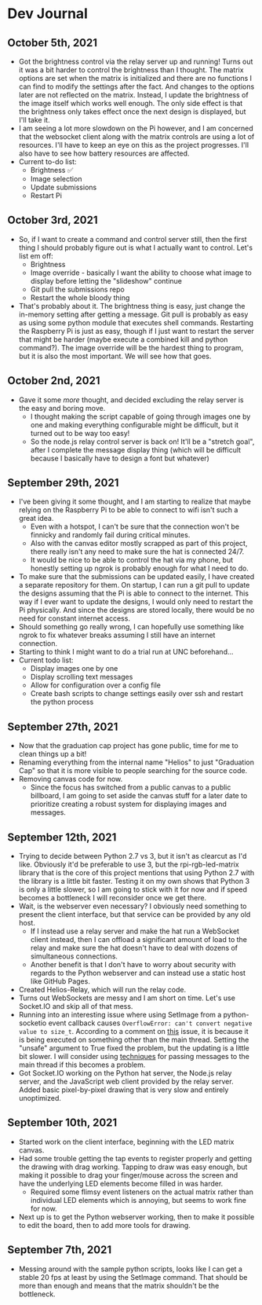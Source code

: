 # Dev Journal

## October 5th, 2021

- Got the brightness control via the relay server up and running! Turns out it was a bit harder to control the brightness than I thought. The matrix options are set when the matrix is initialized and there are no functions I can find to modify the settings after the fact. And changes to the options later are not reflected on the matrix. Instead, I update the brightness of the image itself which works well enough. The only side effect is that the brightness only takes effect once the next design is displayed, but I'll take it.
- I am seeing a lot more slowdown on the Pi however, and I am concerned that the websocket client along with the matrix controls are using a lot of resources. I'll have to keep an eye on this as the project progresses. I'll also have to see how battery resources are affected.
- Current to-do list:
  - Brightness ✅
  - Image selection
  - Update submissions
  - Restart Pi

## October 3rd, 2021

- So, if I want to create a command and control server still, then the first thing I should probably figure out is what I actually want to control. Let's list em off:
  - Brightness
  - Image override - basically I want the ability to choose what image to display before letting the "slideshow" continue
  - Git pull the submissions repo
  - Restart the whole bloody thing
- That's probably about it. The brightness thing is easy, just change the in-memory setting after getting a message. Git pull is probably as easy as using some python module that executes shell commands. Restarting the Raspberry Pi is just as easy, though if I just want to restart the server that might be harder (maybe execute a combined kill and python command?). The image override will be the hardest thing to program, but it is also the most important. We will see how that goes.

## October 2nd, 2021

- Gave it some _more_ thought, and decided excluding the relay server is the easy and boring move.
  - I thought making the script capable of going through images one by one and making everything configurable might be difficult, but it turned out to be way too easy!
  - So the node.js relay control server is back on! It'll be a "stretch goal", after I complete the message display thing (which will be difficult because I basically have to design a font but whatever)

## September 29th, 2021

- I've been giving it some thought, and I am starting to realize that maybe relying on the Raspberry Pi to be able to connect to wifi isn't such a great idea.
  - Even with a hotspot, I can't be sure that the connection won't be finnicky and randomly fail during critical minutes.
  - Also with the canvas editor mostly scrapped as part of this project, there really isn't any need to make sure the hat is connected 24/7.
  - It would be nice to be able to control the hat via my phone, but honestly setting up ngrok is probably enough for what I need to do.
- To make sure that the submissions can be updated easily, I have created a separate repository for them. On startup, I can run a git pull to update the designs assuming that the Pi is able to connect to the internet. This way if I ever want to update the designs, I would only need to restart the Pi physically. And since the designs are stored locally, there would be no need for constant internet access.
- Should something go really wrong, I can hopefully use something like ngrok to fix whatever breaks assuming I still have an internet connection.
- Starting to think I might want to do a trial run at UNC beforehand...
- Current todo list:
  - Display images one by one
  - Display scrolling text messages
  - Allow for configuration over a config file
  - Create bash scripts to change settings easily over ssh and restart the python process

## September 27th, 2021

- Now that the graduation cap project has gone public, time for me to clean things up a bit!
- Renaming everything from the internal name "Helios" to just "Graduation Cap" so that it is more visible to people searching for the source code.
- Removing canvas code for now.
  - Since the focus has switched from a public canvas to a public billboard, I am going to set aside the canvas stuff for a later date to prioritize creating a robust system for displaying images and messages.

## September 12th, 2021

- Trying to decide between Python 2.7 vs 3, but it isn't as clearcut as I'd like. Obviously it'd be preferable to use 3, but the rpi-rgb-led-matrix library that is the core of this project mentions that using Python 2.7 with the library is a little bit faster. Testing it on my own shows that Python 3 is only a little slower, so I am going to stick with it for now and if speed becomes a bottleneck I will reconsider once we get there.
- Wait, is the webserver even necessary? I obviously need something to present the client interface, but that service can be provided by any old host.
  - If I instead use a relay server and make the hat run a WebSocket client instead, then I can offload a significant amount of load to the relay and make sure the hat doesn't have to deal with dozens of simultaneous connections.
  - Another benefit is that I don't have to worry about security with regards to the Python webserver and can instead use a static host like GitHub Pages.
- Created Helios-Relay, which will run the relay code.
- Turns out WebSockets are messy and I am short on time. Let's use Socket.IO and skip all of that mess.
- Running into an interesting issue where using SetImage from a python-socketio event callback causes ```OverflowError: can't convert negative value to size_t```. According to a comment on [this](https://github.com/hzeller/rpi-rgb-led-matrix/issues/1056) issue, it is because it is being executed on something other than the main thread. Setting the "unsafe" argument to True fixed the problem, but the updating is a little bit slower. I will consider using [techniques](https://www.geeksforgeeks.org/python-communicating-between-threads-set-1/) for passing messages to the main thread if this becomes a problem.
- Got Socket.IO working on the Python hat server, the Node.js relay server, and the JavaScript web client provided by the relay server. Added basic pixel-by-pixel drawing that is very slow and entirely unoptimized.

## September 10th, 2021

- Started work on the client interface, beginning with the LED matrix canvas.
- Had some trouble getting the tap events to register properly and getting the drawing with drag working. Tapping to draw was easy enough, but making it possible to drag your finger/mouse across the screen and have the underlying LED elements become filled in was harder.
  - Required some flimsy event listeners on the actual matrix rather than individual LED elements which is annoying, but seems to work fine for now.
- Next up is to get the Python webserver working, then to make it possible to edit the board, then to add more tools for drawing.

## September 7th, 2021

- Messing around with the sample python scripts, looks like I can get a stable 20 fps at least by using the SetImage command. That should be more than enough and means that the matrix shouldn't be the bottleneck.